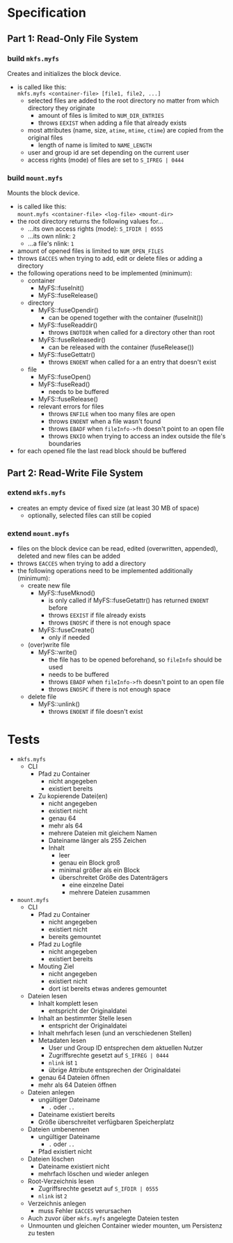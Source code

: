 # Specification

## Part 1: Read-Only File System

### build `mkfs.myfs`

Creates and initializes the block device.

- is called like this:<br>
  `mkfs.myfs <container-file> [file1, file2, ...]`
    - selected files are added to the root directory no matter from which directory they originate
        - amount of files is limited to `NUM_DIR_ENTRIES`
        - throws `EEXIST` when adding a file that already exists
    - most attributes (name, size, `atime`, `mtime`, `ctime`) are copied from the original files
        - length of name is limited to `NAME_LENGTH`
    - user and group id are set depending on the current user
    - access rights (mode) of files are set to `S_IFREG | 0444`

### build `mount.myfs`

Mounts the block device.

- is called like this:<br>
  `mount.myfs <container-file> <log-file> <mount-dir>`
- the root directory returns the following values for...
    - ...its own access rights (mode): `S_IFDIR | 0555`
    - ...its own nlink: `2`
    - ...a file's nlink: `1`
- amount of opened files is limited to `NUM_OPEN_FILES`
- throws `EACCES` when trying to add, edit or delete files or adding a directory
- the following operations need to be implemented (minimum):
    - container
        - MyFS::fuseInit()
        - MyFS::fuseRelease()
    - directory
        - MyFS::fuseOpendir()
            - can be opened together with the container (fuseInit())
        - MyFS::fuseReaddir()
            - throws `ENOTDIR` when called for a directory other than root
        - MyFS::fuseReleasedir()
            - can be released with the container (fuseRelease())
        - MyFS::fuseGettatr()
            - throws `ENOENT` when called for a an entry that doesn't exist
    - file
        - MyFS::fuseOpen()
        - MyFS::fuseRead()
            - needs to be buffered
        - MyFS::fuseRelease()
        - relevant errors for files
            - throws `ENFILE` when too many files are open
            - throws `ENOENT` when a file wasn't found
            - throws `EBADF` when `fileInfo->fh` doesn't point to an open file
            - throws `ENXIO` when trying to access an index outside the file's boundaries
- for each opened file the last read block should be buffered

## Part 2: Read-Write File System

### extend `mkfs.myfs`

- creates an empty device of fixed size (at least 30 MB of space)
    - optionally, selected files can still be copied

### extend `mount.myfs`

- files on the block device can be read, edited (overwritten, appended), deleted and new files can be added
- throws `EACCES` when trying to add a directory
- the following operations need to be implemented additionally (minimum):
    - create new file
        - MyFS::fuseMknod()
            - is only called if MyFS::fuseGetattr() has returned `ENOENT` before
            - throws `EEXIST` if file already exists
            - throws `ENOSPC` if there is not enough space
        - MyFS::fuseCreate()
            - only if needed
    - (over)write file
        - MyFS::write()
            - the file has to be opened beforehand, so `fileInfo` should be used
            - needs to be buffered
            - throws `EBADF` when `fileInfo->fh` doesn't point to an open file
            - throws `ENOSPC` if there is not enough space
    - delete file
        - MyFS::unlink()
            - throws `ENOENT` if file doesn't exist

# Tests

- `mkfs.myfs`
    - CLI
        - Pfad zu Container
            - nicht angegeben
            - existiert bereits
        - Zu kopierende Datei(en)
            - nicht angegeben
            - existiert nicht
            - genau 64
            - mehr als 64
            - mehrere Dateien mit gleichem Namen
            - Dateiname länger als 255 Zeichen
            - Inhalt
                - leer
                - genau ein Block groß
                - minimal größer als ein Block
                - überschreitet Größe des Datenträgers
                    - eine einzelne Datei
                    - mehrere Dateien zusammen
- `mount.myfs`
    - CLI
        - Pfad zu Container
            - nicht angegeben
            - existiert nicht
            - bereits gemountet
        - Pfad zu Logfile
            - nicht angegeben
            - existiert bereits
        - Mouting Ziel
            - nicht angegeben
            - existiert nicht
            - dort ist bereits etwas anderes gemountet
    - Dateien lesen
        - Inhalt komplett lesen
            - entspricht der Originaldatei
        - Inhalt an bestimmter Stelle lesen
            - entspricht der Originaldatei
        - Inhalt mehrfach lesen (und an verschiedenen Stellen)
        - Metadaten lesen
            - User und Group ID entsprechen dem aktuellen Nutzer
            - Zugriffsrechte gesetzt auf `S_IFREG | 0444`
            - `nlink` ist `1`
            - übrige Attribute entsprechen der Originaldatei
        - genau 64 Dateien öffnen
        - mehr als 64 Dateien öffnen
    - Dateien anlegen
        - ungültiger Dateiname
            - `.` oder `..`
        - Dateiname existiert bereits
        - Größe überschreitet verfügbaren Speicherplatz
    - Dateien umbenennen
        - ungültiger Dateiname
            - `.` oder `..`
        - Pfad existiert nicht
    - Dateien löschen
        - Dateiname existiert nicht
        - mehrfach löschen und wieder anlegen
    - Root-Verzeichnis lesen
        - Zugriffsrechte gesetzt auf `S_IFDIR | 0555`
        - `nlink` ist `2`
    - Verzeichnis anlegen
        - muss Fehler `EACCES` verursachen
    - Auch zuvor über `mkfs.myfs` angelegte Dateien testen
    - Unmounten und gleichen Container wieder mounten, um Persistenz zu testen
